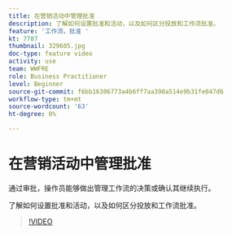 ```yaml
---
title: 在营销活动中管理批准
description: 了解如何设置批准和活动，以及如何区分投放和工作流批准。
feature: '工作流，批准 '
kt: 7787
thumbnail: 329605.jpg
doc-type: feature video
activity: use
team: WWFRE
role: Business Practitioner
level: Beginner
source-git-commit: f6bb16306773a4b6ff7aa390a514e9b31fe047d6
workflow-type: tm+mt
source-wordcount: '63'
ht-degree: 0%

---
```



# 在营销活动中管理批准

通过审批，操作员能够做出管理工作流的决策或确认其继续执行。

了解如何设置批准和活动，以及如何区分投放和工作流批准。

>[!VIDEO](https://video.tv.adobe.com/v/329605?quality=12)
